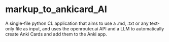 # markup_to_ankicard_AI
A single-file python CL application that aims to use a .md, .txt or any text-only file as input, and uses the openrouter.ai API and a LLM to automatically create Anki Cards and add them to the Anki app.
